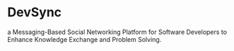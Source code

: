 # DevSync
 a Messaging-Based Social Networking Platform for Software Developers to Enhance Knowledge Exchange and Problem Solving.
